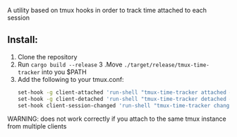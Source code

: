 A utility based on tmux hooks in order to track time attached to each session

## Install:
1. Clone the repository
2. Run `cargo build --release`
3 .Move `./target/release/tmux-time-tracker` into you $PATH
4. Add the following to your tmux.conf:
    ```bash
    set-hook -g client-attached 'run-shell "tmux-time-tracker attached #{session_name}"'
    set-hook -g client-detached 'run-shell "tmux-time-tracker detached #{session_name}"'
    set-hook client-session-changed 'run-shell "tmux-time-tracker changed #{session_name}"'
    ```

WARNING: does not work correctly if you attach to the same tmux instance from multiple clients
